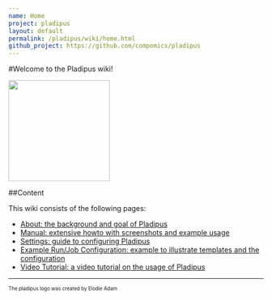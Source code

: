 ```yaml
---
name: Home
project: pladipus
layout: default
permalink: /pladipus/wiki/home.html
github_project: https://github.com/compomics/pladipus
---
```


#Welcome to the Pladipus wiki!

<img src="https://github.com/compomics/pladipus/wiki/pladipus_logo.jpg" width="200">

##Content

This wiki consists of the following pages:

* [About: the background and goal of Pladipus](/pladipus/wiki/about.html)
* [Manual: extensive howto with screenshots and example usage](/pladipus/wiki/manual.html)
* [Settings: guide to configuring Pladipus](/pladipus/wiki/settings.html)
* [Example Run/Job Configuration: example to illustrate templates and the configuration](/pladipus/wiki/example-job-configuration.html)
* [Video Tutorial: a video tutorial on the usage of Pladipus](/pladipus/wiki/video-tutorial.html)

----




<sup><sub>The pladipus logo was created by Elodie Adam</sub></sup>